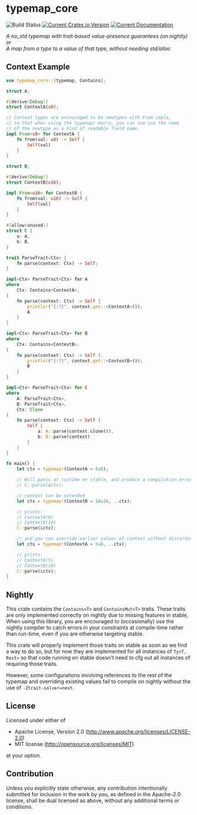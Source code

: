 # typemap_core
![Build Status](https://github.com/kitlith/typemap_core/workflows/Main/badge.svg)
[![Current Crates.io Version](https://img.shields.io/crates/v/typemap_core.svg)](https://crates.io/crates/typemap_core)
[![Current Documentation](https://docs.rs/typemap_core/badge.svg)](https://docs.rs/typemap_core)

*A no_std typemap with trait-based value-presence guarantees (on nightly)*  
or  
*A map from a type to a value of that type, without needing std/alloc*

## Context Example

```rust
use typemap_core::{typemap, Contains};

struct A;

#[derive(Debug)]
struct ContextA(u8);

// Context types are encouraged to be newtypes with From impls,
// so that when using the typemap! macro, you can use use the name
// of the newtype as a kind of readable field name.
impl From<u8> for ContextA {
    fn from(val: u8) -> Self {
        Self(val)
    }
}

struct B;

#[derive(Debug)]
struct ContextB(u16);

impl From<u16> for ContextB {
    fn from(val: u16) -> Self {
        Self(val)
    }
}

#[allow(unused)]
struct C {
    a: A,
    b: B,
}

trait ParseTrait<Ctx> {
    fn parse(context: Ctx) -> Self;
}

impl<Ctx> ParseTrait<Ctx> for A
where
    Ctx: Contains<ContextA>,
{
    fn parse(context: Ctx) -> Self {
        println!("{:?}", context.get::<ContextA>());
        A
    }
}

impl<Ctx> ParseTrait<Ctx> for B
where
    Ctx: Contains<ContextB>,
{
    fn parse(context: Ctx) -> Self {
        println!("{:?}", context.get::<ContextB>());
        B
    }
}

impl<Ctx> ParseTrait<Ctx> for C
where
    A: ParseTrait<Ctx>,
    B: ParseTrait<Ctx>,
    Ctx: Clone
{
    fn parse(context: Ctx) -> Self {
        Self {
            a: A::parse(context.clone()),
            b: B::parse(context)
        }
    }
}

fn main() {
    let ctx = typemap!(ContextA = 0u8);

    // Will panic at runtime on stable, and produce a compilation error on nightly
    // C::parse(&ctx);

    // context can be extended 
    let ctx = typemap!(ContextB = 10u16, ..ctx);

    // prints:
    // ContextA(0)
    // ContextB(10)
    C::parse(&ctx);

    // and you can override earlier values of context without discarding them
    let ctx = typemap!(ContextA = 5u8, ..ctx);

    // prints:
    // ContextA(5)
    // ContextB(10)
    C::parse(&ctx);
}
```

## Nightly

This crate contains the `Contains<T>` and `ContainsMut<T>` traits.
These traits are only implemented correctly on nightly due to missing features in stable,
When using this library, you are encouraged to (occasionally) use the nightly compiler
to catch errors in your constraints at compile-time rather than run-time,
even if you are otherwise targeting stable.

This crate will properly implement those traits on stable as soon as we find a way to do so,
but for now they are implemented for all instances of `Ty<T, Rest>`
so that code running on stable doesn't need to cfg out all instances of requiring those traits.

However, some configurations involving references to the rest of the typemap and
overriding existing values fail to compile on nightly without the use of `-Ztrait-solver=next`.

## License

Licensed under either of

* Apache License, Version 2.0
  (http://www.apache.org/licenses/LICENSE-2.0)
* MIT license
  (http://opensource.org/licenses/MIT)

at your option.

## Contribution

Unless you explicitly state otherwise, any contribution intentionally submitted
for inclusion in the work by you, as defined in the Apache-2.0 license, shall be
dual licensed as above, without any additional terms or conditions.
